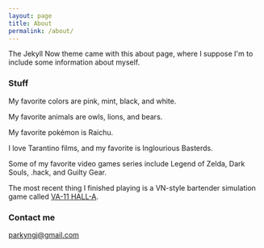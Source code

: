 ```yaml
---
layout: page
title: About
permalink: /about/
---
```


The Jekyll Now theme came with this about page, where I suppose I'm to include some information about myself.

### Stuff

My favorite colors are pink, mint, black, and white.

My favorite animals are owls, lions, and bears.

My favorite pokémon is Raichu.

I love Tarantino films, and my favorite is Inglourious Basterds.

Some of my favorite video games series include Legend of Zelda, Dark Souls, .hack, and Guilty Gear.

The most recent thing I finished playing is a VN-style bartender simulation game called [VA-11 HALL-A](http://store.steampowered.com/app/447530/).

### Contact me

[parkyngj@gmail.com](mailto:parkyngj@gmail.com)
